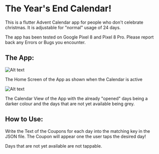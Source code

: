 # The Year's End Calendar!

This is a flutter Advent Calendar app for people who don't celebrate christmas.
It is adjustable for "normal" usage of 24 days. 

The app has been tested on Google Pixel 8 and Pixel 8 Pro.
Please report back any Errors or Bugs you encounter.

## The App:

![Alt text](/assets/screenshots/screen-home?raw=true "Homescreen")

The Home Screen of the App as shown when the Calendar is active

![Alt text](/assets/screenshots/screen-cal?raw=true "Calendar View")

The Calendar View of the App with the already "opened" days being a darker colour and the days that are not yet available being grey.

## How to Use:

Write the Text of the Coupons for each day into the matching key in the JSON file.
The Coupon will appear one the user taps the desired day!

Days that are not yet available are not tappable.
